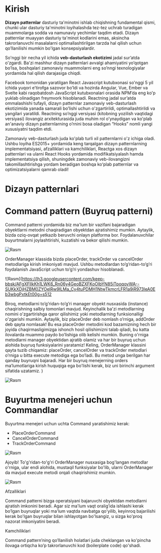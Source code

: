 # Kirish

**Dizayn patternlar** dasturiy ta'minotni ishlab chiqishning fundamental qismi, chunki ular dasturiy ta'minotni loyihalashda tez-tez uchrab turadigan muammolarga sodda va namunaviy yechimlar taqdim etadi. Dizayn patternlar muayyan dasturiy ta'minot kodlarini emas, aksincha takrorlanuvchi masalalarni optimallashtirilgan tarzda hal qilish uchun qo’llanilishi mumkin bo'lgan konsepsiyalardir.

So'nggi bir necha yil ichida **veb-dasturlash ekotizimi** jadal sur’atda o'zgardi. Ba'zi mashhur dizayn patternlari avvalgi ahamiyatini yo’qotgan bo’lsa, boshqalari zamonaviy muammolarni eng so’nngi texnologiyalar yordamida hal qilish darajasiga chiqdi.


Facebook tomonidan yaratilgan React Javascript kutubxonasi so'nggi 5 yil ichida yuqori e’tirofga sazovor bo’ldi va hozirda Angular, Vue, Ember va Svelte kabi raqobatdosh JavaScript kutubxonalari orasida NPM’da eng ko'p yuklab olinadigan freymvork hisoblanadi. Reactning jadal sur’atda ommalashishi tufayli, dizayn patternlar zamonaviy veb-dasturlash ekotizimida yanada samarali bo’lishi uchun o'zgartirildi, optimallashtirildi va yangilari yaratildi. Reactning so’nggi versiyasi (kitobning yozilish vaqtidagi versiyasi) ilovangiz arxitekturasida juda muhim rol o’ynaydigan va ko'plab an'anaviy dizayn patternlarning o’rnini bosa oladigan “Hooks” nomli yangi xususiyatni taqdim etdi.


Zamonaviy veb-dasturlash juda ko'plab turli xil patternlarni o'z ichiga oladi. Ushbu loyiha ES2015+ yordamida keng tarqalgan dizayn patternlarning implementatsiyasi, afzalliklari va kamchiliklari, Reactga xos dizayn patternlari va ularni React Hooks yordamida modifikatsiyalash hamda implementatsiya qilish, shuningdek zamonaviy veb-ilovangizni takomillashtirishga yordam beradigan boshqa koʻplab patternlar va optimizatsiyalarni qamrab oladi!



# Dizayn patternlari

# Command pattern (Buyruq patterni)

Command patterni yordamida biz ma'lum bir vazifani bajaradigan obyektlarni metodni chaqiradigan obyektdan ajratishimiz mumkin.
Aytaylik, bizda oziq-ovqat yetkazib beruvchi onlayn platforma bor. Foydalanuvchilar buyurtmalarni joylashtirishi, kuzatishi va bekor qilishi mumkin.


![Rasm](https://lh3.googleusercontent.com/keep-bbsk/AFgXFlIkKh1LWK6_Rn06y4GeoBZXFKoOIbYN85iTpoqovWA--SUKkXDjHZBM0ZYOelRw9ILMa_Cy4tuPDMH1NtwTkmcrLFR1a9iR973leA0Eb3wbgPxtkEt00g=s512)

OrderManager klassida bizda placeOrder, trackOrder va cancelOrder metodlariga kirish imkoniyati mavjud. Ushbu metodlardan to’g’ridan-to’g’ri foydalanish JavaScript uchun to’g’ri yondashuv hisoblanadi.

![Rasm](https://lh3.googleusercontent.com/keep-bbsk/AFgXFlIkKh1LWK6_Rn06y4GeoBZXFKoOIbYN85iTpoqovWA--SUKkXDjHZBM0ZYOelRw9ILMa_Cy4tuPDMH1NtwTkmcrLFR1a9iR973leA0Eb3wbgPxtkEt00g=s512

Biroq, metodlarni to’g’ridan-to’g’ri manager obyekt nusxasida (instance) chaqirishning salbiy tomonlari mavjud.  Keyinchalik ba'zi metodlarning nomini o'zgartirishga qaror qilishimiz yoki metodlarning funksionalligi o'zgarishi mumkin.
Aytaylik, biz  placeOrder deb nomlash o’rniga,  addOrder deb qayta nomlasak! Bu esa placeOrder metodini kod bazamizning hech bir joyida chaqirmasligimizga ishonch hosil qilishimizni talab qiladi, bu katta ilovalarda muammo paydo bo’lishiga olib kelishi mumkin.  Buning o'rniga metodlarni manager obyektidan ajratib olamiz va har bir buyruq uchun alohida buyruq funksiyalarini yaratamiz!
Keling, OrderManager klassini qayta tuzib chiqamiz:  placeOrder, cancelOrder va trackOrder metodlari o’rniga u bitta execute metodiga ega bo’ladi. Bu metod unga berilgan har qanday buyruqni bajaradi.
Har bir buyruq menejerning orders ma’lumotlariga kirish huquqiga ega bo'lishi kerak, biz uni birinchi argument sifatida uzatamiz. )

![Rasm](https://keep.google.com/u/0/media/v2/1uKW4nlyRG6Xw2xlVNUKyzyWXdBZkhJTWJKNm--w8XXc5EAenmcfOJCfsejXCTIA/1BYhCY0_TpkFRcYqR2DFNkl5E1eoDRvQ4gGk6CyH9NbwNVe-njDi0GeHEtb1Ulw?sz=512&accept=image%2Fgif%2Cimage%2Fjpeg%2Cimage%2Fjpg%2Cimage%2Fpng%2Cimage%2Fwebp)

# Buyurtma menejeri uchun Commandlar
Buyurtma menejeri uchun uchta Command yaratishimiz kerak: 

- PlaceOrderCommand  
- CancelOrderCommand  
- TrackOrderCommand


![Rasm](https://keep.google.com/u/0/media/v2/1w57mnQLGDeY6hsQd3aPaJDT8_NFzF23w0hlMbe4I8PHpPy7_lSTR4H-Fmc8TBQ/1pb0AnoUuyYstWoW3HuWmEQq6_56SeQf60JUQPvZzT-oqvGjcHVlgkIvxtE4MaA?sz=512&accept=image%2Fgif%2Cimage%2Fjpeg%2Cimage%2Fjpg%2Cimage%2Fpng%2Cimage%2Fwebp)

Ajoyib! To'g'ridan-to'g'ri OrderManager nusxasiga bog'langan metodlar o'rniga, ular endi alohida, mustaqil funksiyalar bo'lib, ularni OrderManager da mavjud  execute metodi orqali chaqirishimiz mumkin.

![Rasm](https://keep.google.com/u/0/media/v2/1MA6QeXRBhx19u9N8Wk3bfEZqdAPViPOL178HXyNmF817t5ElJDFtnhQHMb5352Q/14g3mjDyd0uXgCMFV86hVCZWIvU-H5aAYxcLckfjPKX81AoHjvsaUbqHxkkiDTA?sz=512&accept=image%2Fgif%2Cimage%2Fjpeg%2Cimage%2Fjpg%2Cimage%2Fpng%2Cimage%2Fwebp)

Afzalliklari

Command patterni bizga operatsiyani bajaruvchi obyektdan metodlarni ajratish imkonini beradi. Agar siz ma'lum vaqt oralig’ida ishlashi kerak bo’lgan buyruqlar yoki ma'lum vaqtda navbatga qo'yilib, keyinroq bajarilishi kerak bo'lgan buyruqlar bilan ishlayotgan bo'lsangiz, u sizga ko'proq nazorat imkoniyatini beradi.

Kamchiliklari

Command pattern’ning qo’llanilish holatlari juda cheklangan va ko'pincha ilovaga ortiqcha ko’p takrorlanuvchi kod (boilerplate code) qo'shadi.